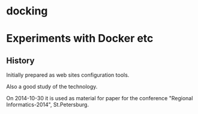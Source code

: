 docking
=======

Experiments with Docker etc
================================

History
--------------------------------

Initially prepared as web sites configuration tools.

Also a good study of the technology.

On 2014-10-30 it is used as material for paper for the conference "Regional Informatics-2014", St.Petersburg.

